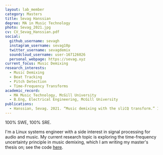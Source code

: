 ```yaml
---
layout: lab_member
category: Masters
title: Sevag Hanssian
degree: MA in Music Technology
photo: Sevag_2021.jpg
cv: CV_Sevag_Hanssian.pdf
social:
  github_username: sevagh
  instagram_username: sevag10p
  twitter_username: sevagdemix
  soundcloud_username: user-167126026
  personal_webpage: https://sevag.xyz
current_focus: Music Demixing
research_interests:
  - Music Demixing
  - Beat Tracking
  - Pitch Detection
  - Time-Frequency Transforms
academic_record:
  - MA Music Technology, McGill University
  - B.Eng, Electrical Engineering, McGill University
publications:
  - Hanssian, Sevag. 2021. “Music demixing with the sliCQ transform.” In MDX21 workshop, ISMIR 2021.
---
```


<!-- FILL IN BIO HERE -->

100% SWE, 100% SRE.

I'm a Linux systems engineer with a side interest in signal processing for audio and music. My current research topic is exploring the time-frequency uncertainty principle in music demixing, which I am writing my master's thesis on; see the code [here](https://github.com/sevagh/xumx-sliCQ).

